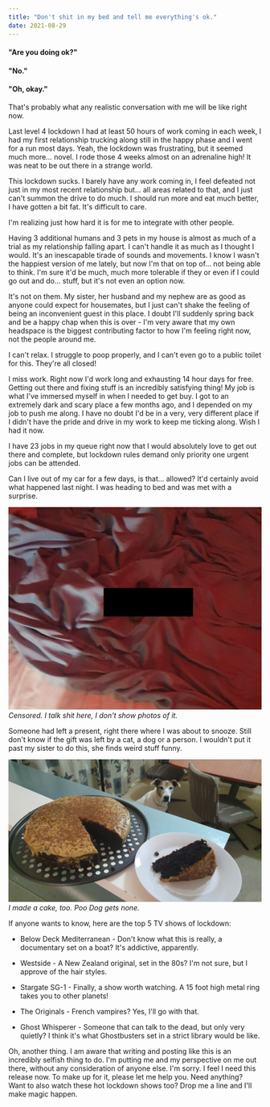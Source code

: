 ```yaml
---
title: "Don't shit in my bed and tell me everything's ok."
date: 2021-08-29
---
```


#### "Are you doing ok?"

#### "No."

#### "Oh, okay."

That's probably what any realistic conversation with me will be like right now.

Last level 4 lockdown I had at least 50 hours of work coming in each week, I had my first relationship trucking along still in the happy phase and I went for a run most days. Yeah, the lockdown was frustrating, but it seemed much more… novel. I rode those 4 weeks almost on an adrenaline high! It was neat to be out there in a strange world.

This lockdown sucks. I barely have any work coming in, I feel defeated not just in my most recent relationship but… all areas related to that, and I just can't summon the drive to do much. I should run more and eat much better, I have gotten a bit fat. It's difficult to care.

I'm realizing just how hard it is for me to integrate with other people.

Having 3 additional humans and 3 pets in my house is almost as much of a trial as my relationship falling apart. I can't handle it as much as I thought I would. It's an inescapable tirade of sounds and movements. I know I wasn't the happiest version of me lately, but now I'm that on top of… not being able to think. I'm sure it'd be much, much more tolerable if they or even if I could go out and do… stuff, but it's not even an option now.

It's not on them. My sister, her husband and my nephew are as good as anyone could expect for housemates, but I just can't shake the feeling of being an inconvenient guest in this place. I doubt I'll suddenly spring back and be a happy chap when this is over - I'm very aware that my own headspace is the biggest contributing factor to how I'm feeling right now, not the people around me.

I can't relax. I struggle to poop properly, and I can't even go to a public toilet for this. They're all closed!

I miss work. Right now I'd work long and exhausting 14 hour days for free. Getting out there and fixing stuff is an incredibly satisfying thing! My job is what I've immersed myself in when I needed to get buy. I got to  an extremely dark and scary place a few months ago, and I depended on my job to push me along. I have no doubt I'd be in a very, very different place if I didn't have the pride and drive in my work to keep me ticking along. Wish I had it now.

I have 23 jobs in my queue right now that I would absolutely love to get out there and complete, but lockdown rules demand only priority one urgent jobs can be attended.

Can I live out of my car for a few days, is that… allowed? It'd certainly avoid what happened last night. I was heading to bed and was met with a surprise.

![slicegone.](../../assets/images/blog/dogpoo.jpg)
_Censored. I talk shit here, I don't show photos of it._

Someone had left a present, right there where I was about to snooze. Still don't know if the gift was left by a cat, a dog or a person. I wouldn't put it past my sister to do this, she finds weird stuff funny.

![slicegone.](../../assets/images/blog/dogcake.jpg)
_I made a cake, too. Poo Dog gets none._

If anyone wants to know, here are the top 5 TV shows of lockdown:

* Below Deck Mediterranean - Don't know what this is really, a documentary set on a boat? It's addictive, apparently.

* Westside - A New Zealand original, set in the 80s? I'm not sure, but I approve of the hair styles.

* Stargate SG-1 - Finally, a show worth watching. A 15 foot high metal ring takes you to other planets!

* The Originals - French vampires? Yes, I'll go with that.

* Ghost Whisperer - Someone that can talk to the dead, but only very quietly? I think it's what Ghostbusters set in a strict library would be like.

Oh, another thing. I am aware that writing and posting like this is an incredibly selfish thing to do. I'm putting me and my perspective on me out there, without any consideration of anyone else. I'm sorry. I feel I need this release now. To make up for it, please let me help you. Need anything? Want to also watch these hot lockdown shows too? Drop me a line and I'll make magic happen.
